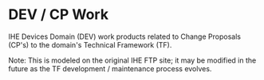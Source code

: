 # DEV / CP Work
IHE Devices Domain (DEV) work products related to Change Proposals (CP's) to the domain's Technical Framework (TF).

Note:  This is modeled on the original IHE FTP site; it may be modified in the future as the TF development / maintenance process evolves.
